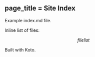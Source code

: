 page_title = Site Index
---
Example index.md file.

Inline list of files:

$$filelist$$

Built with Koto.
